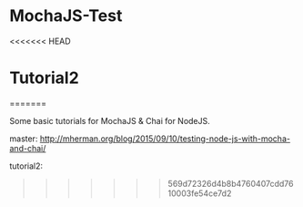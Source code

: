 # MochaJS-Test
<<<<<<< HEAD
# Tutorial2
=======

Some basic tutorials for MochaJS & Chai for NodeJS.

master: http://mherman.org/blog/2015/09/10/testing-node-js-with-mocha-and-chai/

tutorial2: 
>>>>>>> 569d72326d4b8b4760407cdd7610003fe54ce7d2
